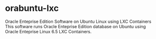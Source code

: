 # orabuntu-lxc
Oracle Enteprise Edition Software on Ubuntu Linux using LXC Containers
This software runs Oracle Enteprise Edition database on Ubuntu using Oracle Enteprise Linux 6.5 LXC Containers.

